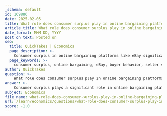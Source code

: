 ```yaml
---
_schema: default
id: 169886
date: 2025-02-05
title: What role does consumer surplus play in online bargaining platforms like eBay?
article_title: What role does consumer surplus play in online bargaining platforms like eBay?
date_format: MMM DD, YYYY
post_on_text: Posted on
seo:
  title: QuickTakes | Economics
  page_description: >-
    Consumer surplus in online bargaining platforms like eBay significantly influences buyer behavior and seller strategies, impacting market dynamics and individual transactions.
  page_keywords: >-
    consumer surplus, online bargaining, eBay, buyer behavior, seller strategies, bidding process, auction dynamics, market efficiency, competition, perceived value, psychological factors, pricing strategies, transaction value, consumer satisfaction
author: QuickTakes
question: >-
    What role does consumer surplus play in online bargaining platforms like eBay?
answer: >-
    Consumer surplus plays a significant role in online bargaining platforms like eBay by influencing both buyer behavior and seller strategies. Here’s how it operates within this context:\n\n1. **Definition of Consumer Surplus**: Consumer surplus is the difference between the maximum price a consumer is willing to pay for a good or service and the actual price they pay. For instance, if a buyer is willing to pay $20 for an item but purchases it for $15, the consumer surplus is $5. This surplus represents the additional benefit or value that consumers receive from a transaction.\n\n2. **Bargaining Dynamics**: On platforms like eBay, bargaining occurs through bidding or negotiation processes. Buyers can place bids on items, and the final sale price may be lower than what they were initially willing to pay. This dynamic allows consumers to capture a greater consumer surplus. For example, if a buyer is willing to pay $20 for an item but wins the auction at $15, they gain a consumer surplus of $5.\n\n3. **Value Assignment**: The ability to negotiate prices on eBay allows consumers to express their perceived value of goods. This interaction can lead to a more efficient market where prices reflect the true value assigned by consumers. Sellers, in turn, may adjust their pricing strategies based on the bidding behavior and perceived value of their items.\n\n4. **Impact of Competition**: The competitive nature of online platforms enhances consumer surplus. Multiple buyers competing for the same item can drive prices down, allowing consumers to purchase items at lower prices than they would in a fixed-price environment. This competition can lead to increased consumer surplus as buyers pay less than their maximum willingness to pay.\n\n5. **Psychological Factors**: The bargaining culture on platforms like eBay can also influence consumer behavior. Some consumers may feel more empowered to negotiate or bid, knowing that they have the potential to secure a better deal. This psychological aspect can enhance their overall satisfaction with the purchase, further increasing the perceived consumer surplus.\n\n6. **Seller Strategies**: Sellers on eBay may also consider consumer surplus when setting their starting bids or reserve prices. Understanding that buyers are motivated by the potential for a bargain, sellers might set lower starting prices to attract more bids, thereby increasing the likelihood of a sale and potentially maximizing their own revenue through competitive bidding.\n\nIn summary, consumer surplus is a crucial element in the functioning of online bargaining platforms like eBay. It not only affects individual transactions but also shapes the overall market dynamics, influencing how buyers and sellers interact and negotiate prices. The ability to bargain effectively can lead to greater consumer satisfaction and a more efficient allocation of resources in the marketplace.
subject: Economics
file_name: what-role-does-consumer-surplus-play-in-online-bargaining-platforms-like-ebay.md
url: /learn/economics/questions/what-role-does-consumer-surplus-play-in-online-bargaining-platforms-like-ebay
score: -1.0
---
```


&nbsp;